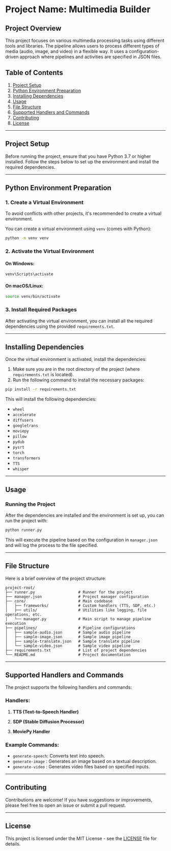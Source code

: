 
# Project Name: Multimedia Builder

## Project Overview
This project focuses on various multimedia processing tasks using different tools and libraries. The pipeline allows users to process different types of media (audio, image, and video) in a flexible way. It uses a configuration-driven approach where pipelines and activities are specified in JSON files.

## Table of Contents
1. [Project Setup](#project-setup)
2. [Python Environment Preparation](#python-environment-preparation)
3. [Installing Dependencies](#installing-dependencies)
4. [Usage](#usage)
5. [File Structure](#file-structure)
6. [Supported Handlers and Commands](#supported-handlers-and-commands)
7. [Contributing](#contributing)
8. [License](#license)

---

## Project Setup

Before running the project, ensure that you have Python 3.7 or higher installed. Follow the steps below to set up the environment and install the required dependencies.

---

## Python Environment Preparation

### 1. Create a Virtual Environment
To avoid conflicts with other projects, it's recommended to create a virtual environment.

You can create a virtual environment using `venv` (comes with Python):

```bash
python -m venv venv
```

### 2. Activate the Virtual Environment

#### On Windows:
```bash
venv\Scripts\activate
```

#### On macOS/Linux:
```bash
source venv/bin/activate
```

### 3. Install Required Packages

After activating the virtual environment, you can install all the required dependencies using the provided `requirements.txt`.

---

## Installing Dependencies

Once the virtual environment is activated, install the dependencies:

1. Make sure you are in the root directory of the project (where `requirements.txt` is located).
2. Run the following command to install the necessary packages:

```bash
pip install -r requirements.txt
```

This will install the following dependencies:
- `wheel`
- `accelerate`
- `diffusers`
- `googletrans`
- `moviepy`
- `pillow`
- `pydub`
- `pysrt`
- `torch`
- `transformers`
- `TTS`
- `whisper`

---

## Usage

### Running the Project
After the dependencies are installed and the environment is set up, you can run the project with:

```bash
python runner.py
```

This will execute the pipeline based on the configuration in `manager.json` and will log the process to the file specified.

---

## File Structure

Here is a brief overview of the project structure:

```
project-root/
├── runner.py                   # Runner for the project
├── manager.json                # Project manager configuration
├── core/                       # Main codebase
│   ├── frameworks/             # Custom handlers (TTS, SDP, etc.)
│   ├── utils/                  # Utilities like logging, file operations, etc.
│   └── manager.py              # Main script to manage pipeline execution
├── pipelines/                  # Pipeline configurations
│   ├── sample-audio.json       # Sample audio pipeline
│   ├── sample-image.json       # Sample image pipeline
│   ├── sample-translate.json   # Sample translate pipeline
│   └── sample-video.json       # Sample video pipeline
├── requirements.txt            # List of project dependencies
└── README.md                   # Project documentation
```

---

## Supported Handlers and Commands

The project supports the following handlers and commands:

### Handlers:
1. **TTS (Text-to-Speech Handler)**

2. **SDP (Stable Diffusion Processor)**

3. **MoviePy Handler**

### Example Commands:
- `generate-speech`: Converts text into speech.
- `generate-image` : Generates an image based on a textual description.
- `generate-video` : Generates video files based on specified inputs.

---

## Contributing

Contributions are welcome! If you have suggestions or improvements, please feel free to open an issue or submit a pull request.

---

## License

This project is licensed under the MIT License - see the [LICENSE](LICENSE) file for details.
